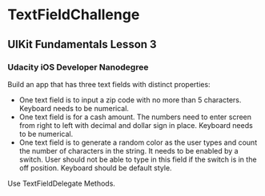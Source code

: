 # TextFieldChallenge
## UIKit Fundamentals Lesson 3
### Udacity iOS Developer Nanodegree


Build an app that has three text fields with distinct properties:
* One text field is to input a zip code with no more than 5 characters. Keyboard needs to be numerical.
* One text field is for a cash amount. The numbers need to enter screen from right to left with decimal and dollar sign in
  place. Keyboard needs to be numerical.
* One text field is to generate a random color as the user types and count the number of characters in the string. It needs 
  to be enabled by a switch. User should not be able to type in this field if the switch is in the off position. Keyboard
  should be default style.
  
 Use TextFieldDelegate Methods.
